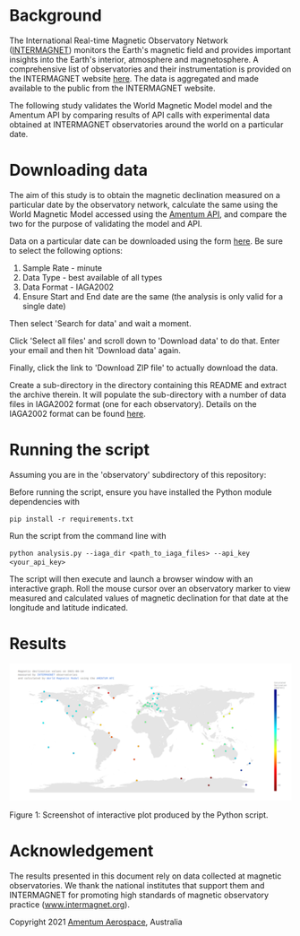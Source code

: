 # Background 

The International Real-time Magnetic Observatory Network ([INTERMAGNET](http://www.intermagnet.org/)) monitors the Earth's magnetic field and provides important insights into the Earth's interior, atmosphere and magnetosphere. A comprehensive list of observatories and their instrumentation is provided on the INTERMAGNET website [here](http://intermagnet.org/imos/imotblobs-eng.php). The data is aggregated and made available to the public from the INTERMAGNET website.

The following study validates the World Magnetic Model model and the Amentum API by comparing results of API calls with experimental data obtained at INTERMAGNET observatories around the world on a particular date.

# Downloading data 

The aim of this study is to obtain the magnetic declination measured on a particular date by the observatory network, calculate the same using the World Magnetic Model accessed using the [Amentum API](https://amentum.space), and compare the two for the purpose of validating the model and API.

Data on a particular date can be downloaded using the form [here](http://www.intermagnet.org/data-donnee/download-eng.php). Be sure to select the following options: 

1. Sample Rate - minute
2. Data Type - best available of all types
3. Data Format - IAGA2002
4. Ensure Start and End date are the same (the analysis is only valid for a single date)

Then select 'Search for data' and wait a moment. 

Click 'Select all files' and scroll down to 'Download data' to do that. Enter your email and then hit 'Download data' again. 

Finally, click the link to 'Download ZIP file' to actually download the data.

Create a sub-directory in the directory containing this README and extract the archive therein. It will populate the sub-directory with a number of data files in IAGA2002 format (one for each observatory). Details on the IAGA2002 format can be found [here](https://www.ngdc.noaa.gov/IAGA/vdat/IAGA2002/iaga2002format.html).

# Running the script 

Assuming you are in the 'observatory' subdirectory of this repository:

Before running the script, ensure you have installed the Python module dependencies with 

    pip install -r requirements.txt 

Run the script from the command line with 

    python analysis.py --iaga_dir <path_to_iaga_files> --api_key <your_api_key>

The script will then execute and launch a browser window with an interactive graph. Roll the mouse cursor over an observatory marker to view measured and calculated values of magnetic declination for that date at the longitude and latitude indicated. 

# Results 

![](./magnetic-declination-validation.png) 

Figure 1: Screenshot of interactive plot produced by the Python script. 

# Acknowledgement 

The results presented in this document rely on data collected at magnetic observatories. We thank the national institutes that support them and INTERMAGNET for promoting high standards of magnetic observatory practice (www.intermagnet.org).


Copyright 2021 [Amentum Aerospace](https://amentum.space), Australia
